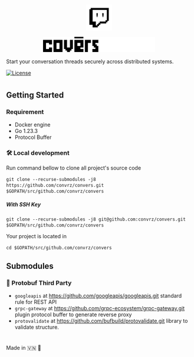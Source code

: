 <p align="center">
<img src="./docs/logo/new_cvz.png" alt="convers banner light mode" width="70"/>
</p>

<p align="center">
<img src="./docs/logo/convers1.png#gh-light-mode-only" alt="convers banner light mode" width="150" />
<img src="./docs/logo/convers2.png#gh-dark-mode-only" alt="convers banner light mode" width="150" />
</p>

Start your conversation threads securely across distributed systems.

[![License](https://img.shields.io/badge/license-Apache%202.0-blue.svg)](http://www.apache.org/licenses/LICENSE-2.0)

#

## Getting Started

### Requirement

- Docker engine
- Go 1.23.3
- Protocol Buffer

### 🛠️ Local development

Run command bellow to clone all project's source code

```
git clone --recurse-submodules -j8 https://github.com/convrz/convers.git $GOPATH/src/github.com/convrz/convers
```

##### With SSH Key

```
git clone --recurse-submodules -j8 git@github.com:convrz/convers.git $GOPATH/src/github.com/convrz/convers
```

Your project is located in

```
cd $GOPATH/src/github.com/convrz/convers
```

## Submodules

### 📂 Protobuf Third Party

- `googleapis` at https://github.com/googleapis/googleapis.git standard rule for REST API
- `grpc-gateway` at https://github.com/grpc-ecosystem/grpc-gateway.git plugin protocol buffer to generate reverse proxy
- `protovalidate` at https://github.com/bufbuild/protovalidate.git library to validate structure.

#

Made in 🇻🇳 🚀
